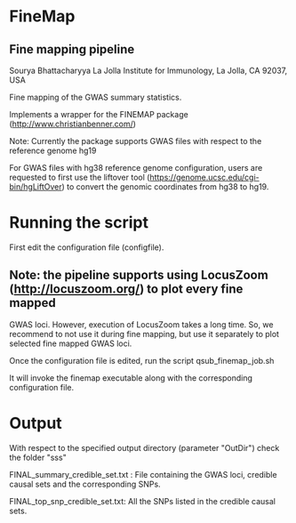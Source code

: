 # FineMap

Fine mapping pipeline 
----------------------
Sourya Bhattacharyya
La Jolla Institute for Immunology, La Jolla, CA 92037, USA

Fine mapping of the GWAS summary statistics.

Implements a wrapper for the FINEMAP package 
(http://www.christianbenner.com/)

Note: Currently the package supports GWAS files with respect to the reference genome hg19 

For GWAS files with hg38 reference genome configuration, users are requested to first use 
the liftover tool (https://genome.ucsc.edu/cgi-bin/hgLiftOver) to convert the genomic coordinates 
from hg38 to hg19.

Running the script
==================

First edit the configuration file (configfile).

## Note: the pipeline supports using LocusZoom (http://locuszoom.org/) to plot every fine mapped 
GWAS loci. However, execution of LocusZoom takes a long time. So, we recommend to not use it during fine 
mapping, but use it separately to plot selected fine mapped GWAS loci.

Once the configuration file is edited, run the script 
qsub_finemap_job.sh

It will invoke the finemap executable along with the corresponding configuration file.

Output
========

With respect to the specified output directory (parameter "OutDir")
check the folder "sss"

FINAL_summary_credible_set.txt : File containing the GWAS loci, credible causal sets and the corresponding SNPs.

FINAL_top_snp_credible_set.txt: All the SNPs listed in the credible causal sets. 


